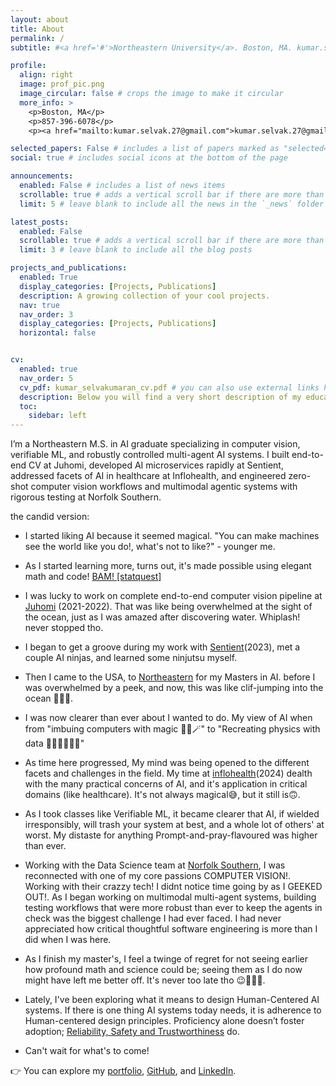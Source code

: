 ```yaml
---
layout: about
title: About
permalink: /
subtitle: #<a href='#'>Northeastern University</a>. Boston, MA. kumar.selvak.27@gmail.com.

profile:
  align: right
  image: prof_pic.png
  image_circular: false # crops the image to make it circular
  more_info: >
    <p>Boston, MA</p>
    <p>857-396-6078</p>
    <p><a href="mailto:kumar.selvak.27@gmail.com">kumar.selvak.27@gmail.com</a></p>

selected_papers: False # includes a list of papers marked as "selected={true}"
social: true # includes social icons at the bottom of the page

announcements:
  enabled: False # includes a list of news items
  scrollable: true # adds a vertical scroll bar if there are more than 3 news items
  limit: 5 # leave blank to include all the news in the `_news` folder

latest_posts:
  enabled: False
  scrollable: true # adds a vertical scroll bar if there are more than 3 new posts items
  limit: 3 # leave blank to include all the blog posts

projects_and_publications:
  enabled: True
  display_categories: [Projects, Publications]
  description: A growing collection of your cool projects.
  nav: true
  nav_order: 3
  display_categories: [Projects, Publications]
  horizontal: false


cv:
  enabled: true
  nav_order: 5
  cv_pdf: kumar_selvakumaran_cv.pdf # you can also use external links here
  description: Below you will find a very short description of my education and work ex. For a more <b> complete CV </b> click the pdf icon 👉
  toc:
    sidebar: left
---
```


I’m a Northeastern M.S. in AI graduate specializing in computer vision, verifiable ML, and robustly controlled multi-agent AI systems. I built end-to-end CV at Juhomi, developed AI microservices rapidly at Sentient, addressed facets of AI in healthcare at Inflohealth, and engineered zero-shot computer vision workflows and  multimodal agentic systems with rigorous testing at Norfolk Southern.

the candid version:

- I started liking AI because it seemed magical. "You can make machines see the world like you do!, what's not to like?" - younger me.

- As I started learning more, turns out, it's made possible using elegant math and code! [BAM! \[statquest\]](https://www.youtube.com/watch?v=i4iUvjsGCMc)

- I was lucky to work on complete end-to-end computer vision pipeline at [Juhomi](https://www.juhomi.com/) (2021-2022). That was like being overwhelmed at the sight of the ocean, just as I was amazed after discovering water. Whiplash! never stopped tho.

- I began to get a groove during my work with [Sentient](https://sentient.io/)(2023), met a couple AI ninjas, and learned some ninjutsu myself.

- Then I came to the USA, to [Northeastern](https://www.northeastern.edu/) for my Masters in AI. before I was overwhelmed by a peek, and now, this was like clif-jumping into the ocean 🏊🏽‍♂️.

- I was now clearer than ever about I wanted to do. My view of AI when from "imbuing computers with magic 👶🏽🪄" to "Recreating physics with data 👨🏾‍🔬👨🏾‍💻"

- As time here progressed, My mind was being opened to the different facets and challenges in the field. My time at [inflohealth](https://inflohealth.com/)(2024) dealth with the many practical concerns of AI, and it's application in critical domains (like healthcare). It's not always magical😅, but it still is🙃.

- As I took classes like Verifiable ML, it became clearer that AI, if wielded irresponsibly, will trash your system at best, and a whole lot of others' at worst. My distaste for anything Prompt-and-pray-flavoured was higher than ever.

- Working with the Data Science team at [Norfolk Southern](https://www.norfolksouthern.com/), I was reconnected with one of my core passions COMPUTER VISION!. Working with their crazzy tech! I didnt notice time going by as I GEEKED OUT!. As I began working on multimodal multi-agent systems, building testing workflows that were more robust than ever to keep the agents in check was the biggest challenge I had ever faced. I had never appreciated how critical thoughtful software engineering is more than I did when I was here.

- As I finish my master's, I feel a twinge of regret for not seeing earlier how profound math and science could be; seeing them as I do now might have left me better off. It's never too late tho 😉🤫😶‍🌫️.

- Lately, I've been exploring what it means to design Human-Centered AI systems. If there is one thing AI systems today needs, it is adherence to Human-centered design principles. Proficiency alone doesn’t foster adoption; [Reliability, Safety and Trustworthiness](https://arxiv.org/pdf/2002.04087) do.

- Can't wait for what's to come!

👉 You can explore my [portfolio](https://www.datascienceportfol.io/kumarselvakumaran), [GitHub](https://github.com/kumar-selvakumaran), and [LinkedIn](https://www.linkedin.com/in/kumar-selva/).  
